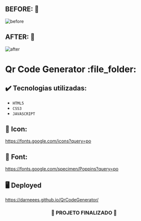 ## BEFORE: :pushpin:

![before](https://github.com/darneees/QrCodeGenerator/assets/79709843/31784251-7a6c-472a-a3c6-5e9816c940e5)


## AFTER: :pushpin:

![after](https://github.com/darneees/QrCodeGenerator/assets/79709843/a273c348-33e0-4fd4-b548-6af8d0bb260e)


<h1>
  Qr Code Generator :file_folder:
</h1>

## ✔️ Tecnologias utilizadas:
- ``HTML5``
- ``CSS3``
- ``JAVASCRIPT``

## :paperclip: Icon:

https://fonts.google.com/icons?query=po

## :paperclip: Font:

https://fonts.google.com/specimen/Poppins?query=po

## :desktop_computer: Deployed

https://darneees.github.io/QrCodeGenerator/

<h3 align="center">
  
  :construction: PROJETO FINALIZADO :construction:
  
</h3>
